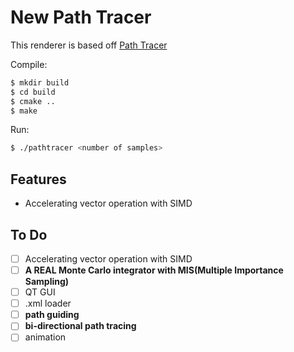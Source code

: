 # New Path Tracer

This renderer is based off [Path Tracer](https://github.com/JamesGriffin/Path-Tracer)

Compile:

```bash
$ mkdir build
$ cd build
$ cmake ..
$ make
```

Run:

```bash
$ ./pathtracer <number of samples>
```

## Features

- Accelerating vector operation with SIMD

## To Do

- [ ] Accelerating vector operation with SIMD
- [ ] **A REAL Monte Carlo integrator with MIS(Multiple Importance Sampling)**
- [ ] QT GUI
- [ ] .xml loader
- [ ] **path guiding**
- [ ] **bi-directional path tracing**
- [ ] animation
